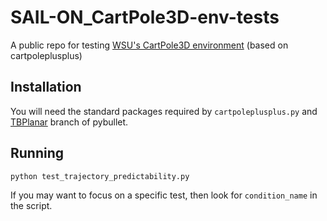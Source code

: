 # SAIL-ON_CartPole3D-env-tests
A public repo for testing [WSU's CartPole3D environment](https://github.com/holderlb/WSU-SAILON-NG) (based on cartpoleplusplus)

## Installation

You will need the standard packages required by `cartpoleplusplus.py` and [TBPlanar](https://github.com/tboult/bullet3/tree/TBPlanar) branch of pybullet.


## Running

```python test_trajectory_predictability.py```

If you may want to focus on a specific test, then look for `condition_name` in the script.

